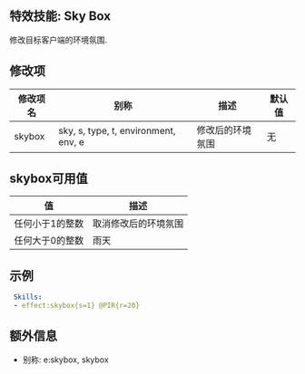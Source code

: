 特效技能: Sky Box
--------------------------

修改目标客户端的环境氛围.

修改项
----------

| 修改项名 | 别称    | 描述                                                                                                    | 默认值 |
|-----------|------------|----------------------------------------------------------------------------------------------------------------|---------------|
| skybox           | sky, s, type, t, environment, env, e | 修改后的环境氛围 | 无 |

skybox可用值
---

| 值 | 描述 |
| ----- | ----------- |
| 任何小于1的整数 | 取消修改后的环境氛围 |
| 任何大于0的整数 | 雨天 |

示例
--------

```yaml
 Skills:
 - effect:skybox{s=1} @PIR{r=20}
```

额外信息
---

- 别称: e:skybox, skybox